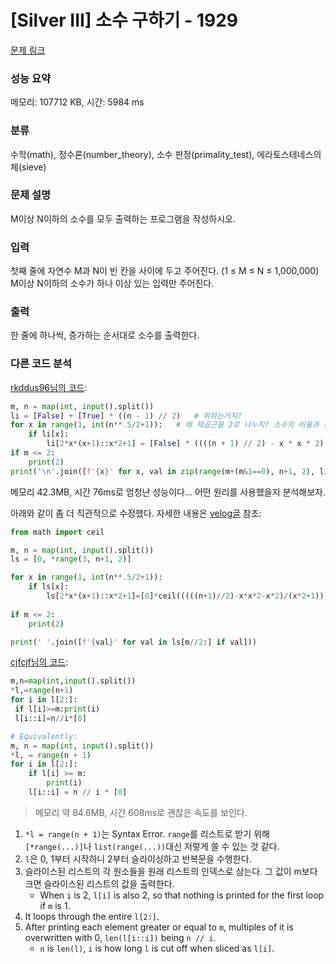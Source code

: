 # [Silver III] 소수 구하기 - 1929 

[문제 링크](https://www.acmicpc.net/problem/1929) 

### 성능 요약

메모리: 107712 KB, 시간: 5984 ms

### 분류

수학(math), 정수론(number_theory), 소수 판정(primality_test), 에라토스테네스의 체(sieve)

### 문제 설명

<p>M이상 N이하의 소수를 모두 출력하는 프로그램을 작성하시오.</p>

### 입력 

 <p>첫째 줄에 자연수 M과 N이 빈 칸을 사이에 두고 주어진다. (1 ≤ M ≤ N ≤ 1,000,000) M이상 N이하의 소수가 하나 이상 있는 입력만 주어진다.</p>

### 출력 

 <p>한 줄에 하나씩, 증가하는 순서대로 소수를 출력한다.</p>

### 다른 코드 분석
[rkddus96님의 코드](https://www.acmicpc.net/source/53387557):
```python
m, n = map(int, input().split())
li = [False] + [True] * ((n - 1) // 2)   # 뭐하는거지?
for x in range(1, int(n**.5/2+1)):   # 왜 제곱근을 2로 나누지? 소수의 비율과 관련있나?
    if li[x]:
        li[2*x*(x+1)::x*2+1] = [False] * ((((n + 1) // 2) - x * x * 2) // (x * 2 + 1))   # 리스트 한번에 바꾸기
if m <= 2:
    print(2)
print('\n'.join([f'{x}' for x, val in zip(range(m+(m&1==0), n+1, 2), li[m//2:]) if val]))
```
메모리 42.3MB, 시간 76ms로 엄청난 성능이다... 어떤 원리를 사용했을지 분석해보자.  

아래와 같이 좀 더 직관적으로 수정했다. 자세한 내용은 [velog글](https://velog.io/@thebjko/%EB%B0%B1%EC%A4%80-1929.-%EC%86%8C%EC%88%98-%EA%B5%AC%ED%95%98%EA%B8%B0-%EC%BD%94%EB%93%9C-%EB%B6%84%EC%84%9D) 참조:
```python
from math import ceil

m, n = map(int, input().split()) 
ls = [0, *range(3, n+1, 2)]

for x in range(1, int(n**.5/2+1)):
    if ls[x]:
        ls[2*x*(x+1)::x*2+1]=[0]*ceil(((((n+1)//2)-x*x*2-x*2)/(x*2+1)))
        
if m <= 2:
    print(2)

print(' '.join([f'{val}' for val in ls[m//2:] if val]))
```

[cjfcjf님의 코드](https://www.acmicpc.net/source/39443229):
```python
m,n=map(int,input().split())
*l,=range(n+1)
for i in l[2:]:
 if l[i]>=m:print(i)
 l[i::i]=n//i*[0]

# Equivalently:
m, n = map(int, input().split())
*l, = range(n + 1)
for i in l[2:]:
    if l[i] >= m:
        print(i)
    l[i::i] = n // i * [0]

```
> 메모리 약 84.6MB, 시간 608ms로 괜찮은 속도를 보인다.

1. `*l = range(n + 1)`는 Syntax Error. `range`를 리스트로 받기 위해 `[*range(...)]`나 `list(range(...))`대신 저렇게 쓸 수 있는 것 같다.
2. `l`은 0, 1부터 시작하니 2부터 슬라이싱하고 반복문을 수행한다.
3. 슬라이스된 리스트의 각 원소들을 원래 리스트의 인덱스로 삼는다. 그 값이 m보다 크면 슬라이스된 리스트의 값을 출력한다.
   - When `i` is 2, `l[i]` is also 2, so that nothing is printed for the first loop if `m` is 1. 
4. It loops through the entire `l[2:]`.
5. After printing each element greater or equal to `m`, multiples of it is overwritten with 0, `len(l[i::i])` being `n // i`.
    - `n` is `len(l)`, `i` is how long `l` is cut off when sliced as `l[i]`.
